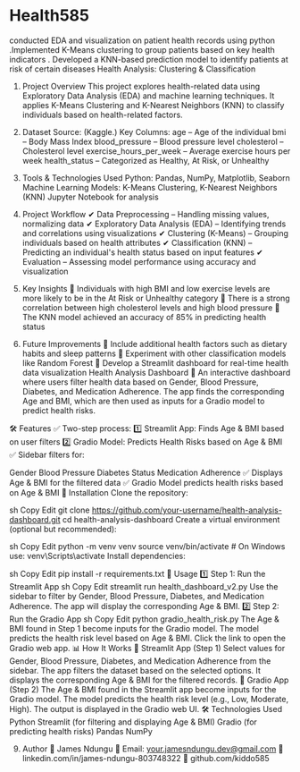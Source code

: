 # Health585
conducted EDA and visualization on patient health records using python .Implemented K-Means clustering to group patients based on key health indicators . Developed a KNN-based prediction model to identify patients at risk of certain diseases
Health Analysis: Clustering & Classification
1. Project Overview
This project explores health-related data using Exploratory Data Analysis (EDA) and machine learning techniques. It applies K-Means Clustering and K-Nearest Neighbors (KNN) to classify individuals based on health-related factors.

2. Dataset
Source: (Kaggle.)
Key Columns:
age – Age of the individual
bmi – Body Mass Index
blood_pressure – Blood pressure level
cholesterol – Cholesterol level
exercise_hours_per_week – Average exercise hours per week
health_status – Categorized as Healthy, At Risk, or Unhealthy
3. Tools & Technologies Used
Python: Pandas, NumPy, Matplotlib, Seaborn
Machine Learning Models: K-Means Clustering, K-Nearest Neighbors (KNN)
Jupyter Notebook for analysis
4. Project Workflow
✔ Data Preprocessing – Handling missing values, normalizing data
✔ Exploratory Data Analysis (EDA) – Identifying trends and correlations using visualizations
✔ Clustering (K-Means) – Grouping individuals based on health attributes
✔ Classification (KNN) – Predicting an individual's health status based on input features
✔ Evaluation – Assessing model performance using accuracy and visualization

5. Key Insights
📌 Individuals with high BMI and low exercise levels are more likely to be in the At Risk or Unhealthy category
📌 There is a strong correlation between high cholesterol levels and high blood pressure
📌 The KNN model achieved an accuracy of 85% in predicting health status


7. Future Improvements
🔹 Include additional health factors such as dietary habits and sleep patterns
🔹 Experiment with other classification models like Random Forest 
🔹 Develop a Streamlit dashboard for real-time health data visualization
Health Analysis Dashboard
🚀 An interactive dashboard where users filter health data based on Gender, Blood Pressure, Diabetes, and Medication Adherence. The app finds the corresponding Age and BMI, which are then used as inputs for a Gradio model to predict health risks.

🛠 Features
✅ Two-step process:
1️⃣ Streamlit App: Finds Age & BMI based on user filters
2️⃣ Gradio Model: Predicts Health Risks based on Age & BMI
✅ Sidebar filters for:

Gender
Blood Pressure
Diabetes Status
Medication Adherence
✅ Displays Age & BMI for the filtered data
✅ Gradio Model predicts health risks based on Age & BMI
📌 Installation
Clone the repository:

sh
Copy
Edit
git clone https://github.com/your-username/health-analysis-dashboard.git
cd health-analysis-dashboard
Create a virtual environment (optional but recommended):

sh
Copy
Edit
python -m venv venv
source venv/bin/activate  # On Windows use: venv\Scripts\activate
Install dependencies:

sh
Copy
Edit
pip install -r requirements.txt
🚀 Usage
1️⃣ Step 1: Run the Streamlit App
sh
Copy
Edit
streamlit run health_dashboard_v2.py
Use the sidebar to filter by Gender, Blood Pressure, Diabetes, and Medication Adherence.
The app will display the corresponding Age & BMI.
2️⃣ Step 2: Run the Gradio App
sh
Copy
Edit
python gradio_health_risk.py
The Age & BMI found in Step 1 become inputs for the Gradio model.
The model predicts the health risk level based on Age & BMI.
Click the link to open the Gradio web app.
📊 How It Works
🔹 Streamlit App (Step 1)
Select values for Gender, Blood Pressure, Diabetes, and Medication Adherence from the sidebar.
The app filters the dataset based on the selected options.
It displays the corresponding Age & BMI for the filtered records.
🔹 Gradio App (Step 2)
The Age & BMI found in the Streamlit app become inputs for the Gradio model.
The model predicts the health risk level (e.g., Low, Moderate, High).
The output is displayed in the Gradio web UI.
🛠 Technologies Used
Python
Streamlit (for filtering and displaying Age & BMI)
Gradio (for predicting health risks)
Pandas
NumPy

9. Author
👤 James Ndungu
📧 Email: your.jamesndungu.dev@gmail.com
🔗 linkedin.com/in/james-ndungu-803748322
🔗 github.com/kiddo585 

